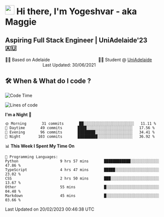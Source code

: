 <h1><img src="https://emojis.slackmojis.com/emojis/images/1531849430/4246/blob-sunglasses.gif?1531849430" width="30"/> Hi there, I'm Yogeshvar - aka Maggie</h1>

## Aspiring Full Stack Engineer | UniAdelaide'23 🇦🇺  
🏂🏻  Based on Adelaide &nbsp;&nbsp;&nbsp;&nbsp;&nbsp;&nbsp;&nbsp;&nbsp;&nbsp;&nbsp;&nbsp;&nbsp;&nbsp;&nbsp;&nbsp;&nbsp;&nbsp;&nbsp;&nbsp;&nbsp;&nbsp;&nbsp;&nbsp;&nbsp;&nbsp;&nbsp;&nbsp;&nbsp;&nbsp;&nbsp;&nbsp;&nbsp;&nbsp;&nbsp;&nbsp;&nbsp;&nbsp;&nbsp;&nbsp;👨‍💻 Student @ [UniAdelaide](https://www.adelaide.edu.au)   &nbsp;&nbsp;&nbsp;&nbsp;&nbsp;&nbsp;&nbsp;&nbsp;&nbsp;&nbsp;&nbsp;&nbsp;&nbsp;&nbsp;&nbsp;&nbsp;&nbsp;&nbsp;&nbsp;&nbsp;&nbsp;&nbsp;&nbsp;&nbsp;&nbsp;&nbsp;&nbsp;&nbsp;&nbsp;&nbsp;&nbsp;Last Updated: 30/06/2021

## 🛠 When & What do I code ?  

<!--START_SECTION:waka-->
![Code Time](http://img.shields.io/badge/Code%20Time-1%2C948%20hrs%2049%20mins-blue)

![Lines of code](https://img.shields.io/badge/From%20Hello%20World%20I%27ve%20Written-3%20Million%20lines%20of%20code-blue)

**I'm a Night 🦉** 

```text
🌞 Morning       31 commits       ██░░░░░░░░░░░░░░░░░░░░░░░   11.11 % 
🌆 Daytime       49 commits       ████░░░░░░░░░░░░░░░░░░░░░   17.56 % 
🌃 Evening       96 commits       ████████░░░░░░░░░░░░░░░░░   34.41 % 
🌙 Night        103 commits       █████████░░░░░░░░░░░░░░░░   36.92 % 

```


📊 **This Week I Spent My Time On** 

```text
💬 Programming Languages: 
Python                   9 hrs 57 mins       ████████████░░░░░░░░░░░░░   47.86 % 
TypeScript               4 hrs 47 mins       █████░░░░░░░░░░░░░░░░░░░░   23.02 % 
CSS                      2 hrs 50 mins       ███░░░░░░░░░░░░░░░░░░░░░░   13.67 % 
Other                    55 mins             █░░░░░░░░░░░░░░░░░░░░░░░░   04.48 % 
Markdown                 45 mins             █░░░░░░░░░░░░░░░░░░░░░░░░   03.66 % 

```


 Last Updated on 20/02/2023 00:46:38 UTC
<!--END_SECTION:waka-->
